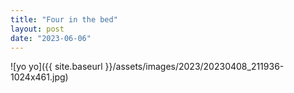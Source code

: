 ```yaml
---
title: "Four in the bed"
layout: post
date: "2023-06-06"
---
```


![yo yo]({{ site.baseurl }}/assets/images/2023/20230408_211936-1024x461.jpg)
